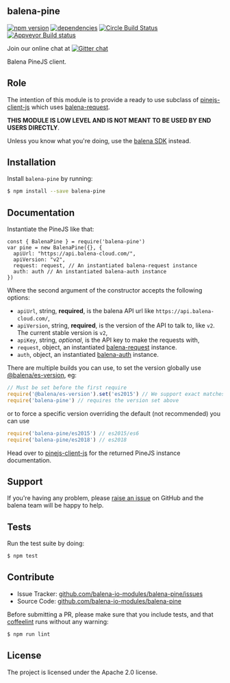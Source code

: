 balena-pine
-----------

[![npm version](https://badge.fury.io/js/balena-pine.svg)](http://badge.fury.io/js/balena-pine)
[![dependencies](https://david-dm.org/balena-io-modules/balena-pine.png)](https://david-dm.org/balena-io-modules/balena-pine.png)
[![Circle Build Status](https://circleci.com/gh/balena-io-modules/balena-pine/tree/master.svg?style=shield)](https://circleci.com/gh/balena-io-modules/balena-pine)
[![Appveyor Build status](https://ci.appveyor.com/api/projects/status/8k6fb53ttm73m5ah/branch/master?svg=true)](https://ci.appveyor.com/project/resin-io/balena-pine/branch/master)

Join our online chat at [![Gitter chat](https://badges.gitter.im/balena-io/chat.png)](https://gitter.im/balena-io/chat)

Balena PineJS client.

Role
----

The intention of this module is to provide a ready to use subclass of [pinejs-client-js](https://github.com/balena-io/pinejs-client-js) which uses [balena-request](https://github.com/balena-io-modules/balena-request).

**THIS MODULE IS LOW LEVEL AND IS NOT MEANT TO BE USED BY END USERS DIRECTLY**.

Unless you know what you're doing, use the [balena SDK](https://github.com/balena-io/balena-sdk) instead.

Installation
------------

Install `balena-pine` by running:

```sh
$ npm install --save balena-pine
```

Documentation
-------------

Instantiate the PineJS like that:

```
const { BalenaPine } = require('balena-pine')
var pine = new BalenaPine({}, {
  apiUrl: "https://api.balena-cloud.com/",
  apiVersion: "v2",
  request: request, // An instantiated balena-request instance
  auth: auth // An instantiated balena-auth instance
})
```

Where the second argument of the constructor accepts the following options:
* `apiUrl`, string, **required**, is the balena API url like `https://api.balena-cloud.com/`,
* `apiVersion`, string, **required**, is the version of the API to talk to, like `v2`. The current stable version is `v2`,
* `apiKey`, string, *optional*, is the API key to make the requests with,
* `request`, object, an instantiated [balena-request](https://github.com/balena-io/balena-request) instance.
* `auth`, object, an instantiated [balena-auth](https://github.com/balena-io-modules/balena-auth) instance.



There are multiple builds you can use, to set the version globally use [@balena/es-version](https://github.com/balena-io-modules/balena-es-version), eg:
```js
// Must be set before the first require
require('@balena/es-version').set('es2015') // We support exact matches on es2015 (default) / es2018, see https://github.com/balena-io-modules/balena-es-version for a full list a possible versions
require('balena-pine') // requires the version set above
```
or to force a specific version overriding the default (not recommended) you can use
```js
require('balena-pine/es2015') // es2015/es6
require('balena-pine/es2018') // es2018
```


Head over to [pinejs-client-js](https://github.com/balena-io-modules/pinejs-client-js) for the returned PineJS instance documentation.

Support
-------

If you're having any problem, please [raise an issue](https://github.com/balena-io-modules/balena-pine/issues/new) on GitHub and the balena team will be happy to help.

Tests
-----

Run the test suite by doing:

```sh
$ npm test
```

Contribute
----------

- Issue Tracker: [github.com/balena-io-modules/balena-pine/issues](https://github.com/balena-io-modules/balena-pine/issues)
- Source Code: [github.com/balena-io-modules/balena-pine](https://github.com/balena-io-modules/balena-pine)

Before submitting a PR, please make sure that you include tests, and that [coffeelint](http://www.coffeelint.org/) runs without any warning:

```sh
$ npm run lint
```

License
-------

The project is licensed under the Apache 2.0 license.
